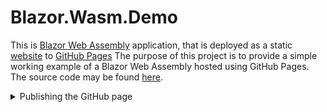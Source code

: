 # Blazor.Wasm.Demo

This is [Blazor Web Assembly](https://learn.microsoft.com/en-us/aspnet/core/blazor/hosting-models?view=aspnetcore-7.0#blazor-webassembly) application, that is deployed as a static [website](https://lou-parslow.github.io/Blazor.Wasm.Demo/) to [GitHub Pages](https://pages.github.com/)
The purpose of this project is to provide a simple working example of a Blazor Web Assembly hosted using GitHub Pages. 
The source code may be found [here](https://github.com/lou-parslow/Blazor.Wasm.Demo).


<details>
<summary>Publishing the GitHub page</summary>

Steps to manually deploy a Blazor WASM application to GitHub pages

**Build Your Blazor WASM Application for Release:**
   - Open your terminal or command prompt.
   - Navigate to your project directory.
   - Run `dotnet publish src/Blazor.Wasm.Demo/Blazor.Wasm.Demo.csproj -c Release -o dist` to compile your application in release mode.


**Copy the contents of the published wwwfolder to the github pages folder:**
   - Copy the contents of the **'dist\wwwroot'** folder to the **'docs'** folder
   - Create an empty file **'docs\.nojekyll'** to signal to github pages that folders name with a leading underscore (**_framework**,**_content**) should be allowed
   - Edit the **'docs\index.html'** file and change the base href to **'/Blazor.Wasm.Demo/'**


**Push the docs folder to GitHub:**
   - Add the files to git with `git add -A`.
   - Commit the changes with `git commit -m "Deploy Blazor app to GitHub Pages"`.
   - Push to GitHub with `git push -u origin main` (or `git push -u origin main` if you are using the main branch for a user or organization site).


**Enable GitHub Pages in Your Repository Settings:**
   - Go to your repository on GitHub.
   - Click on "Settings" and navigate to "Pages" on the sidebar.
   - Under "Branch", select the branch you want to deploy, in this case, the branch ***main*** is used.
	-Under "Branch", select the folder you want to deploy, in this case, the folder ***docs*** is used.
   - Click "Save", and GitHub will start to build your site.

</details>